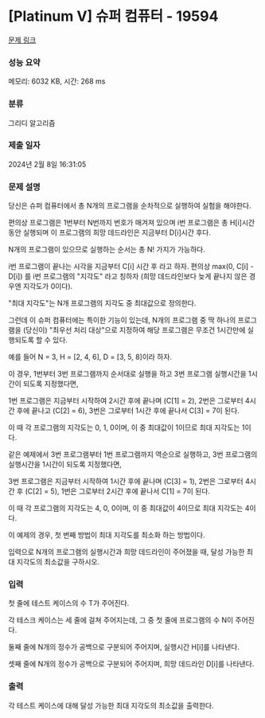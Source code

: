 # [Platinum V] 슈퍼 컴퓨터 - 19594 

[문제 링크](https://www.acmicpc.net/problem/19594) 

### 성능 요약

메모리: 6032 KB, 시간: 268 ms

### 분류

그리디 알고리즘

### 제출 일자

2024년 2월 8일 16:31:05

### 문제 설명

<p>당신은 슈퍼 컴퓨터에서 총 N개의 프로그램을 순차적으로 실행하여 실험을 해야한다.</p>

<p>편의상 프로그램은 1번부터 N번까지 번호가 매겨져 있으며 i번 프로그램은 총 H[i]시간 동안 실행되며 이 프로그램의 희망 데드라인은 지금부터 D[i]시간 후다.</p>

<p>N개의 프로그램이 있으므로 실행하는 순서는 총 N! 가지가 가능하다.</p>

<p>i번 프로그램이 끝나는 시각을 지금부터 C[i] 시간 후 라고 하자. 편의상 max(0, C[i] - D[i]) 를 i번 프로그램의 "지각도" 라고 칭하자 (희망 데드라인보다 늦게 끝나지 않은 경우엔 지각도가 0이다).</p>

<p>"최대 지각도"는 N개 프로그램의 지각도 중 최대값으로 정의한다.</p>

<p>그런데 이 슈퍼 컴퓨터에는 특이한 기능이 있는데, N개의 프로그램 중 딱 하나의 프로그램을 (당신이) "최우선 처리 대상"으로 지정하여 해당 프로그램은 무조건 1시간만에 실행되도록 할 수 있다.</p>

<p>예를 들어 N = 3, H = [2, 4, 6], D = [3, 5, 8]이라 하자.</p>

<p>이 경우, 1번부터 3번 프로그램까지 순서대로 실행을 하고 3번 프로그램 실행시간을 1시간이 되도록 지정했다면,</p>

<p>1번 프로그램은 지금부터 시작하여 2시간 후에 끝나며 (C[1] = 2), 2번은 그로부터 4시간 후에 끝나고 (C[2] = 6), 3번은 그로부터 1시간 후에 끝나서 C[3] = 7이 된다.</p>

<p>이 때 각 프로그램의 지각도는 0, 1, 0이며, 이 중 최대값이 1이므로 최대 지각도는 1이다.</p>

<p>같은 예제에서 3번 프로그램부터 1번 프로그램까지 역순으로 실행하고, 3번 프로그램의 실행시간을 1시간이 되도록 지정했다면,</p>

<p>3번 프로그램은 지금부터 시작하여 1시간 후에 끝나며 (C[3] = 1), 2번은 그로부터 4시간 후 (C[2] = 5), 1번은 그로부터 2시간 후에 끝나서 C[1] = 7이 된다.</p>

<p>이 때 각 프로그램의 지각도는 4, 0, 0이며, 이 중 최대값이 4이므로 최대 지각도는 4이다.</p>

<p>이 예제의 경우, 첫 번째 방법이 최대 지각도를 최소화 하는 방법이다.</p>

<p>입력으로 N개의 프로그램의 실행시간과 희망 데드라인이 주어졌을 때, 달성 가능한 최대 지각도의 최소값을 구하시오.</p>

### 입력 

 <p>첫 줄에 테스트 케이스의 수 T가 주어진다.</p>

<p>각 테스크 케이스는 세 줄에 걸쳐 주어지는데, 그 중 첫 줄에 프로그램의 수 N이 주어진다.</p>

<p>둘째 줄에 N개의 정수가 공백으로 구분되어 주어지며, 실행시간 H[i]를 나타낸다.</p>

<p>셋째 줄에 N개의 정수가 공백으로 구분되어 주어지며, 희망 데드라인 D[i]를 나타낸다.</p>

### 출력 

 <p>각 테스트 케이스에 대해 달성 가능한 최대 지각도의 최소값을 출력한다.</p>

